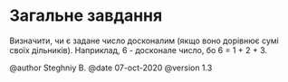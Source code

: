 # Загальне завдання

 Визначити, чи є задане число досконалим (якщо воно дорівнює сумі своїх дільників). Наприклад, 6 - досконале число, бо 6 = 1 + 2 + 3.
  
@author Steghniy B.
@date 07-oct-2020
@version 1.3

